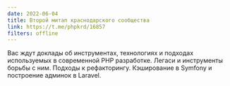 ```yaml
---
date: 2022-06-04
title: Второй митап краснодарского сообщества
link: https://t.me/phpkrd/16857
filters: offline
---
```


Вас ждут доклады об инструментах, технологиях и подходах используемых в современной PHP разработке. Легаси и инструменты борьбы с ним. Подходы к рефакторингу. Кэширование в Symfony и построение админок в Laravel.

